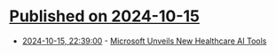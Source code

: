 # [Published on 2024-10-15](index.md)

* [2024-10-15, 22:39:00](https://soylentnews.org/article.pl?sid=24/10/14/2047208&from=rss) - [Microsoft Unveils New Healthcare AI Tools](https://soylentnews.org/article.pl?sid=24/10/14/2047208&from=rss)
